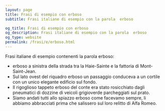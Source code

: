 ```yaml
---
layout: page
title: Frasi di esempio con erboso 
subtitle: Frasi italiane di esempio con la parola  erboso

og_title: Frasi di esempio con erboso 
og_description: Frasi italiane di esempio con la parola  erboso
og_type: website
permalink: /frasi/e/erboso.html
---
```


Frasi italiane di esempio contenenti la parola erboso:


- erboso a sinistra della strada tra la Haie-Sainte e la fattoria di Mont-Saint-Jean.
- Sul lato ovest del riquadro erboso un passaggio conduceva a un cortile con un unico elegante edificio sul fondo.
- Il rigoglioso tappeto erboso del conte era stato rosicchiato dagli pneumatici di dozzine di veicoli grigioverde parcheggiati sul prato.
- Siamo andati tutti allo spiazzo erboso come facevamo sempre, li abbiamo abbracciati prima che salissero sul loro relitto di Alfa Romeo.
